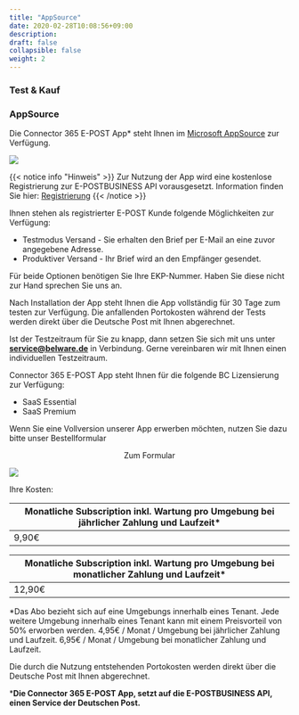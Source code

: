 ```yaml
---
title: "AppSource"
date: 2020-02-28T10:08:56+09:00
description: 
draft: false
collapsible: false
weight: 2
---
```

### Test & Kauf

### AppSource

Die Connector 365 E-POST App* steht Ihnen im [Microsoft AppSource](https://appsource.microsoft.com/de-de/product/dynamics-365-business-central/pubid.belwaregmbh2%7Caid.belware_epost%7Cpappid.a36878af-965a-4b9e-93ea-252da599c05d?tab=overview) zur Verfügung.

![](images/apps/E-POST/de-de/store_epost_big.png)

{{< notice info "Hinweis" >}}
 Zur Nutzung der App wird eine kostenlose Registrierung zur E-POSTBUSINESS API vorausgesetzt.
 Information finden Sie hier: [Registrierung](/de-de/apps/e-post/first-steps/installation/)
{{< /notice >}}

Ihnen stehen als registrierter E-POST Kunde folgende Möglichkeiten zur Verfügung:

- Testmodus Versand - Sie erhalten den Brief per E-Mail an eine zuvor angegebene Adresse.
- Produktiver Versand - Ihr Brief wird an den Empfänger gesendet.

Für beide Optionen benötigen Sie Ihre EKP-Nummer. Haben Sie diese nicht zur Hand sprechen Sie uns an.

Nach Installation der App steht Ihnen die App vollständig für 30 Tage zum testen zur Verfügung.
Die anfallenden Portokosten während der Tests werden direkt über die Deutsche Post mit Ihnen abgerechnet.

Ist der Testzeitraum für Sie zu knapp, dann setzen Sie sich mit uns unter **service@belware.de** in Verbindung. Gerne vereinbaren wir mit Ihnen einen individuellen Testzeitraum. 
 
Connector 365 E-POST App steht Ihnen für die folgende BC Lizensierung zur Verfügung:

- SaaS Essential
- SaaS Premium

Wenn Sie eine Vollversion unserer App erwerben möchten, nutzen Sie dazu bitte unser Bestellformular

<p style="text-align: center;">
Zum Formular
</p>

[<img src="/images/apps/E-POST/license_order.PNG">](https://forms.office.com/r/JNtGHfUi6n)

Ihre Kosten:

| Monatliche Subscription inkl. Wartung pro Umgebung bei jährlicher Zahlung und Laufzeit* |
|----------------------------------------------------------------------------------------|
| 9,90€                                                                                  |

| Monatliche Subscription inkl. Wartung pro Umgebung bei monatlicher Zahlung und Laufzeit*|
|----------------------------------------------------------------------------------------|
| 12,90€                                                                                 |

*Das Abo bezieht sich auf eine Umgebungs innerhalb eines Tenant. Jede weitere Umgebung innerhalb eines Tenant kann mit einem Preisvorteil von 50% erworben werden.
4,95€ / Monat / Umgebung bei jährlicher Zahlung und Laufzeit.
6,95€ / Monat / Umgebung bei monatlicher Zahlung und Laufzeit.

Die durch die Nutzung entstehenden Portokosten werden direkt über die Deutsche Post mit Ihnen abgerechnet.



***Die Connector 365 E-POST App, setzt auf die E-POSTBUSINESS API, einen Service der Deutschen Post.**

